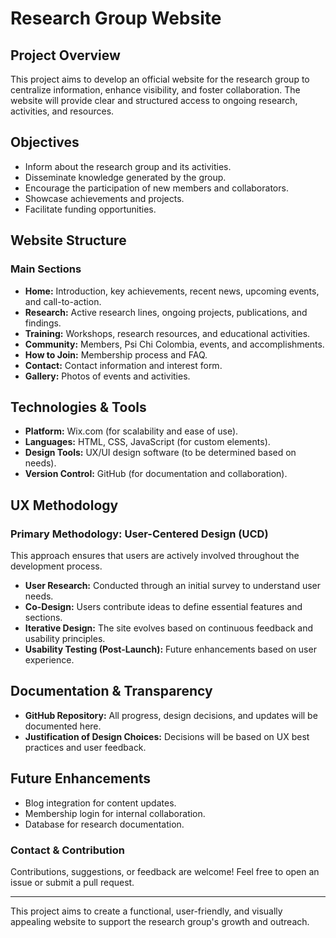 # Research Group Website

## Project Overview
This project aims to develop an official website for the research group to centralize information, enhance visibility, and foster collaboration. The website will provide clear and structured access to ongoing research, activities, and resources.

## Objectives
- Inform about the research group and its activities.
- Disseminate knowledge generated by the group.
- Encourage the participation of new members and collaborators.
- Showcase achievements and projects.
- Facilitate funding opportunities.

## Website Structure
### Main Sections
- **Home:** Introduction, key achievements, recent news, upcoming events, and call-to-action.
- **Research:** Active research lines, ongoing projects, publications, and findings.
- **Training:** Workshops, research resources, and educational activities.
- **Community:** Members, Psi Chi Colombia, events, and accomplishments.
- **How to Join:** Membership process and FAQ.
- **Contact:** Contact information and interest form.
- **Gallery:** Photos of events and activities.

## Technologies & Tools
- **Platform:** Wix.com (for scalability and ease of use).
- **Languages:** HTML, CSS, JavaScript (for custom elements).
- **Design Tools:** UX/UI design software (to be determined based on needs).
- **Version Control:** GitHub (for documentation and collaboration).

## UX Methodology
### Primary Methodology: **User-Centered Design (UCD)**
This approach ensures that users are actively involved throughout the development process.
- **User Research:** Conducted through an initial survey to understand user needs.
- **Co-Design:** Users contribute ideas to define essential features and sections.
- **Iterative Design:** The site evolves based on continuous feedback and usability principles.
- **Usability Testing (Post-Launch):** Future enhancements based on user experience.

## Documentation & Transparency
- **GitHub Repository:** All progress, design decisions, and updates will be documented here.
- **Justification of Design Choices:** Decisions will be based on UX best practices and user feedback.

## Future Enhancements
- Blog integration for content updates.
- Membership login for internal collaboration.
- Database for research documentation.

### Contact & Contribution
Contributions, suggestions, or feedback are welcome! Feel free to open an issue or submit a pull request.

---
This project aims to create a functional, user-friendly, and visually appealing website to support the research group's growth and outreach.
